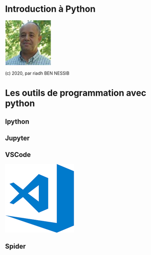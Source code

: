 # Introduction à Python

![riadhbennessib](https://raw.githubusercontent.com/riadhbennessib/Tutoriels/main/images/riadhbennessib.png)


(c) 2020, par riadh BEN NESSIB

# Les outils de programmation avec python
## Ipython
## Jupyter
## VSCode
![vsc](https://raw.githubusercontent.com/riadhbennessib/Tutoriels/main/images/logoVSC.png)
## Spider
